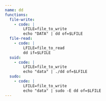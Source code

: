 ```yaml
---
name: dd
functions:
  file-write:
    - code: |
        LFILE=file_to_write
        echo "DATA" | dd of=$LFILE
  file-read:
    - code: |
        LFILE=file_to_read
        dd if=$LFILE
  suid:
    - code: |
        LFILE=file_to_write
        echo "data" | ./dd of=$LFILE
  sudo:
    - code: |
        LFILE=file_to_write
        echo "data" | sudo -E dd of=$LFILE
---
```

